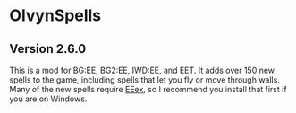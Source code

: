 # OlvynSpells
## Version 2.6.0

This is a mod for BG:EE, BG2:EE, IWD:EE, and EET. It adds over 150 new spells to the game, including spells that let you fly or move through walls. Many of the new spells require <a href='https://github.com/Bubb13/EEex'>EEex</a>, so I recommend you install that first if you are on Windows.